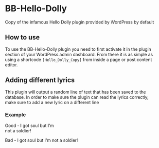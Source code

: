 # BB-Hello-Dolly
Copy of the infamous Hello Dolly plugin provided by WordPress by default

## How to use
To use the BB-Hello-Dolly plugin you need to first activate it in the plugin section of your WordPress admin dashboard. From there it is as simple as using a shortcode `[Hello_Dolly_Copy]` from inside a page or post content editor.

## Adding different lyrics
This plugin will output a random line of text that has been saved to the database. In order to make sure the plugin can read the lyrics correctly, make sure to add a new lyric on a different line

### Example
Good - I got soul but I'm  
       not a soldier!
       
Bad - I got soul but I'm not a soldier!
